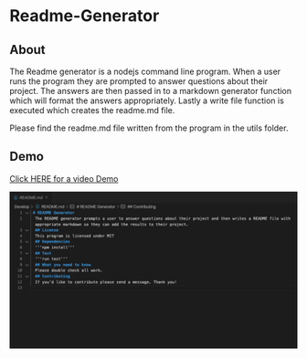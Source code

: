 # Readme-Generator

## About

The Readme generator is a nodejs command line program. When a user runs the program they are prompted to answer questions about their project. The answers are then passed in to a markdown generator function which will format the answers appropriately. Lastly a write file function is executed which creates the readme.md file.

Please find the readme.md file written from the program in the utils folder.

## Demo

[Click HERE for a video Demo](https://drive.google.com/file/d/1YHQZzAUbPE5sLQhTFkcCNnXGkMO29ITe/view)

![readme-demo](readme.png)

